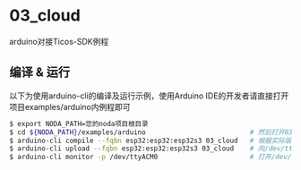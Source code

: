 # 03_cloud
arduino对接Ticos-SDK例程

## 编译 & 运行

以下为使用arduino-cli的编译及运行示例，使用Arduino IDE的开发者请直接打开项目examples/arduino内例程即可

```bash
$ export NODA_PATH=您的noda项目根目录
$ cd ${NODA_PATH}/examples/arduino                          # 然后打开03_cloud/03_cloud.ino，修改文件内指定的宏，填写实际的 WiFi ssid/password
$ arduino-cli compile --fqbn esp32:esp32:esp32s3 03_cloud   # 根据实际版型填写--fqbn参数
$ arduino-cli upload --fqbn esp32:esp32:esp32s3 03_cloud    # 向/dev/ttyACM0端口烧录固件
$ arduino-cli monitor -p /dev/ttyACM0                       # 打开/dev/ttyACM0端口查看固件的打印信息
```
